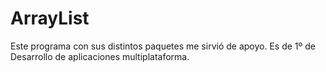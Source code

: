 # ArrayList
Este programa con sus distintos paquetes me sirvió de apoyo.
Es de 1º de Desarrollo de aplicaciones multiplataforma.
